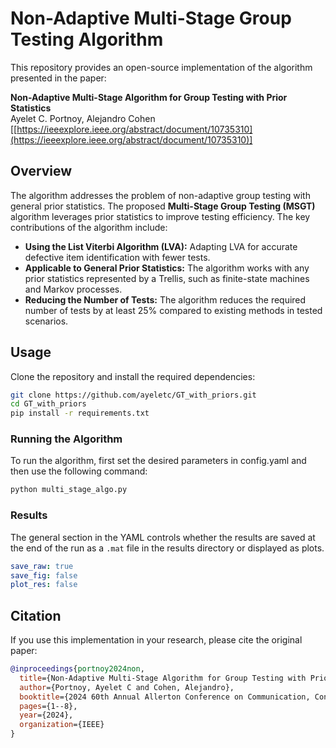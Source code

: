 # Non-Adaptive Multi-Stage Group Testing Algorithm

This repository provides an open-source implementation of the algorithm presented in the paper:

**Non-Adaptive Multi-Stage Algorithm for Group Testing with Prior Statistics**\
Ayelet C. Portnoy, Alejandro Cohen\
[[https://ieeexplore.ieee.org/abstract/document/10735310](https://ieeexplore.ieee.org/abstract/document/10735310)]

## Overview

The algorithm addresses the problem of non-adaptive group testing with general prior statistics. The proposed **Multi-Stage Group Testing (MSGT)** algorithm leverages prior statistics to improve testing efficiency. The key contributions of the algorithm include:

- **Using the List Viterbi Algorithm (LVA):** Adapting LVA for accurate defective item identification with fewer tests.
- **Applicable to General Prior Statistics:** The algorithm works with any prior statistics represented by a Trellis, such as finite-state machines and Markov processes.
- **Reducing the Number of Tests:** The algorithm reduces the required number of tests by at least 25% compared to existing methods in tested scenarios.

## Usage

Clone the repository and install the required dependencies:

```bash
git clone https://github.com/ayeletc/GT_with_priors.git
cd GT_with_priors
pip install -r requirements.txt
```

### Running the Algorithm

To run the algorithm, first set the desired parameters in config.yaml and then use the following command:

```bash
python multi_stage_algo.py
```

### Results

The general section in the YAML controls whether the results are saved at the end of the run as a `.mat` file in the results directory or displayed as plots.

```yaml
save_raw: true     
save_fig: false    
plot_res: false    
```

## Citation

If you use this implementation in your research, please cite the original paper:

```bibtex
@inproceedings{portnoy2024non,
  title={Non-Adaptive Multi-Stage Algorithm for Group Testing with Prior Statistics},
  author={Portnoy, Ayelet C and Cohen, Alejandro},
  booktitle={2024 60th Annual Allerton Conference on Communication, Control, and Computing},
  pages={1--8},
  year={2024},
  organization={IEEE}
}
```

##

